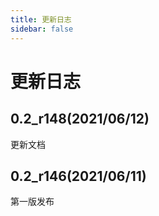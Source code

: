 ```yaml
---
title: 更新日志
sidebar: false
---
```


# 更新日志

## 0.2_r148(2021/06/12)

更新文档

## 0.2_r146(2021/06/11)

第一版发布
